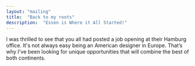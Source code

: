 ```yaml
---
layout: "mailing"
title:  "Back to my roots"
description:  "Essen is Where it All Started!"
---
```

I was thrilled to see that you all had posted a job opening at their Hamburg office. It's not always easy being an American designer in Europe. That’s why I've been looking for unique opportunities that will combine the best of both continents.  